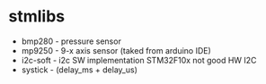 # stmlibs
* bmp280 - pressure sensor
* mp9250 - 9-x axis sensor (taked from arduino IDE)
* i2c-soft - i2c SW implementation STM32F10x not good HW I2C
* systick - (delay\_ms + delay\_us)
